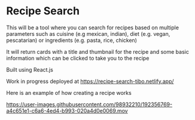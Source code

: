 # Recipe Search

This will be a tool where you can search for recipes based on multiple parameters such as cuisine (e.g mexican, indian), diet (e.g. vegan, pescatarian) or ingredients (e.g. pasta, rice, chicken)

It will return cards with a title and thumbnail for the recipe and some basic information which can be clicked to take you to the recipe

Built using React.js

Work in progress deployed at https://recipe-search-tibo.netlify.app/

Here is an example of how creating a recipe works

https://user-images.githubusercontent.com/98932210/192356769-a4c651e1-c6a6-4ed4-b993-020a4d0e0069.mov

